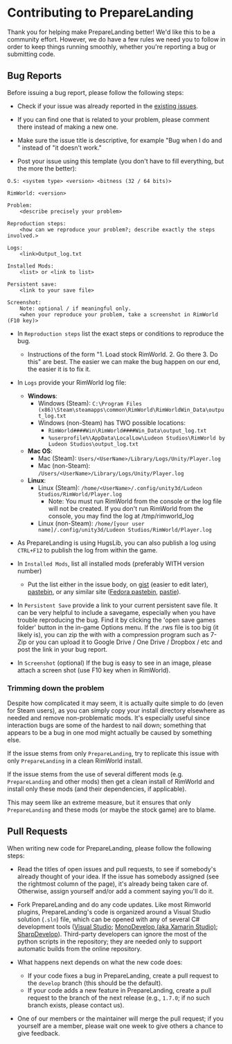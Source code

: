 # Contributing to PrepareLanding

Thank you for helping make PrepareLanding better! We'd like this to be a community effort. However, we do have a few rules we need you to follow in order to keep things running smoothly, whether you're reporting a bug or submitting code.

## Bug Reports

Before issuing a bug report, please follow the following steps:

* Check if your issue was already reported in the [existing issues](https://github.com/neitsa/PrepareLanding/issues?utf8=%E2%9C%93&q=is%3Aissue).

* If you can find one that is related to your problem, please comment there instead of making a new one.

* Make sure the issue title is descriptive, for example "Bug when I do <X> and <Y>" instead of "it doesn't work."

* Post your issue using this template (you don't have to fill everything, but the more the better):

```
O.S: <system type> <version> <bitness (32 / 64 bits)>

RimWorld: <version>

Problem:
    <describe precisely your problem>

Reproduction steps:
    <how can we reproduce your problem?; describe exactly the steps involved.>

Logs:
    <link>Output_log.txt

Installed Mods:
    <list> or <link to list>

Persistent save:
    <link to your save file>

Screenshot:
    Note: optional / if meaningful only.
    <when your reproduce your problem, take a screenshot in RimWorld (F10 key)>
```

* In `Reproduction steps` list the exact steps or conditions to reproduce the bug.
    * Instructions of the form "1. Load stock RimWorld. 2. Go there 3. Do this" are best. The easier we can make the bug happen on our end, the easier it is to fix it.

* In `Logs` provide your RimWorld log file:
    * **Windows**:
        - Windows (Steam): `C:\Program Files (x86)\Steam\steamapps\common\RimWorld\RimWorldWin_Data\output_log.txt`
        - Windows (non-Steam) has TWO possible locations:
            - `RimWorld####Win\RimWorld####Win_Data\output_log.txt`
            - `%userprofile%\AppData\LocalLow\Ludeon Studios\RimWorld by Ludeon Studios\output_log.txt`
    * **Mac OS**:
        - Mac (Steam): `Users/<UserName>/Library/Logs/Unity/Player.log`
        - Mac (non-Steam): `/Users/<UserName>/Library/Logs/Unity/Player.log`
    * **Linux**:
        - Linux (Steam): `/home/<UserName>/.config/unity3d/Ludeon Studios/RimWorld/Player.log`
            - Note: You must run RimWorld from the console or the log file will not be created.  If you don't run RimWorld from the console, you may find the log at /tmp/rimworld_log
        - Linux (non-Steam): `/home/[your user name]/.config/unity3d/Ludeon Studios/RimWorld/Player.log`

* As PrepareLanding is using HugsLib, you can also publish a log using `CTRL+F12` to publish the log from within the game.

* In `Installed Mods`, list all installed mods (preferably WITH version number)
    * Put the list either in the issue body, on [gist](https://gist.github.com/) (easier to edit later), [pastebin](http://pastebin.com/), or any similar site ([Fedora pastebin](http://fpaste.org),  [pastie](http://pastie.org/)).

* In `Persistent Save` provide a link to your current persistent save file. It can be very helpful to include a savegame, especially when you have trouble reproducing the bug. Find it by clicking the 'open save games folder' button in the in-game Options menu.  If the .rws file is too big (it likely is), you can zip the with with a compression program such as 7-Zip or you can upload it to Google Drive / One Drive / Dropbox / etc and post the link in your bug report.

* In `Screenshot` (optional) If the bug is easy to see in an image, please attach a screen shot (use F10 key when in RimWorld).

### Trimming down the problem

Despite how complicated it may seem, it is actually quite simple to do (even for Steam users), as you can simply copy your install directory elsewhere as needed and remove non-problematic mods. It's especially useful since interaction bugs are some of the hardest to nail down; something that appears to be a bug in one mod might actually be caused by something else.

If the issue stems from only `PrepareLanding`, try to replicate this issue with only `PrepareLanding` in a clean RimWorld install.

If the issue stems from the use of several different mods (e.g. `PrepareLanding` and other mods) then get a clean install of RimWorld and install only these mods (and their dependencies, if applicable).

This may seem like an extreme measure, but it ensures that only `PrepareLanding` and these mods (or maybe the stock game) are to blame.

## Pull Requests

When writing new code for PrepareLanding, please follow the following steps:

* Read the titles of open issues and pull requests, to see if somebody's already thought of your idea. If the issue has somebody assigned (see the rightmost column of the page), it's already being taken care of. Otherwise, assign yourself and/or add a comment saying you'll do it.

* Fork PrepareLanding and do any code updates. Like most Rimworld plugins, PrepareLanding's code is organized around a Visual Studio solution (`.sln`) file, which can be opened with any of several C# development tools ([Visual Studio](https://www.visualstudio.com/en-us/downloads/download-visual-studio-vs.aspx); [MonoDevelop (aka Xamarin Studio)](http://www.monodevelop.com/download/); [SharpDevelop](http://www.icsharpcode.net/OpenSource/SD/Download/)). Third-party developers can ignore the most of the python scripts in the repository; they are needed only to support automatic builds from the online repository.

* What happens next depends on what the new code does:
    - If your code fixes a bug in PrepareLanding, create a pull request to the `develop` branch (this should be the default).
    - If your code adds a new feature in PrepareLanding, create a pull request to the branch of the next release (e.g., `1.7.0`; if no such branch exists, please contact us).

* One of our members or the maintainer will merge the pull request; if you yourself are a member, please wait one week to give others a chance to give feedback.